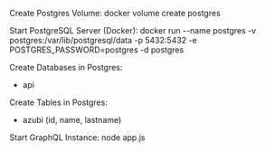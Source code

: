 Create Postgres Volume:
docker volume create postgres

Start PostgreSQL Server (Docker):
docker run --name postgres -v postgres:/var/lib/postgresql/data -p 5432:5432 -e POSTGRES_PASSWORD=postgres -d postgres

Create Databases in Postgres:
- api

Create Tables in Postgres:
- azubi (id, name, lastname)

Start GraphQL Instance:
node app.js
